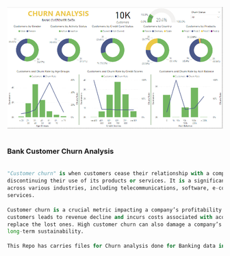 <div align="center">
    <img src ="https://github.com/kdaxh/Customer-Churn-Analysis/blob/8b639d697468746da09e0857d2699988e132d3d5/Screenshot.png" />  
    
</div>
<br>
<h3>Bank Customer Churn Analysis</h3>

```python

"Customer churn" is when customers cease their relationship with a company or business, typically by
discontinuing their use of its products or services. It is a significant concern for businesses
across various industries, including telecommunications, software, e-commerce, and subscription-based
services.

Customer churn is a crucial metric impacting a company’s profitability and growth. Losing existing
customers leads to revenue decline and incurs costs associated with acquiring new customers to
replace the lost ones. High customer churn can also damage a company’s reputation and hinder its
long-term sustainability.

This Repo has carries files for Churn analysis done for Banking data in Power BI.
